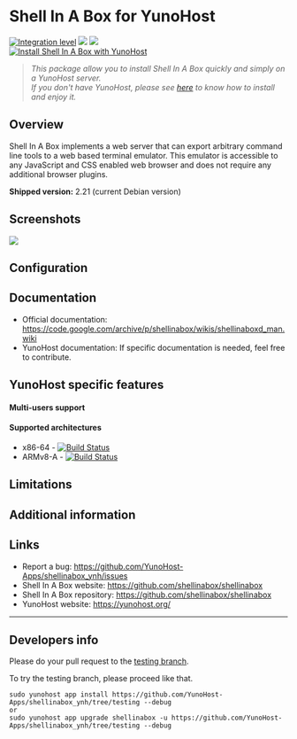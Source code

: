 # Shell In A Box for YunoHost

[![Integration level](https://dash.yunohost.org/integration/shellinabox.svg)](https://dash.yunohost.org/appci/app/shellinabox) ![](https://ci-apps.yunohost.org/ci/badges/shellinabox.status.svg) ![](https://ci-apps.yunohost.org/ci/badges/shellinabox.maintain.svg)  
[![Install Shell In A Box with YunoHost](https://install-app.yunohost.org/install-with-yunohost.svg)](https://install-app.yunohost.org/?app=shellinabox)

> *This package allow you to install Shell In A Box quickly and simply on a YunoHost server.  
If you don't have YunoHost, please see [here](https://yunohost.org/#/install) to know how to install and enjoy it.*

## Overview

Shell In A Box implements a web server that can export arbitrary command line tools to a web based terminal emulator. This emulator is accessible to any JavaScript and CSS enabled web browser and does not require any additional browser plugins.

**Shipped version:** 2.21 (current Debian version)

## Screenshots

![](https://raw.githubusercontent.com/shellinabox/shellinabox/master/misc/preview.gif)

## Configuration

## Documentation

 * Official documentation: https://code.google.com/archive/p/shellinabox/wikis/shellinaboxd_man.wiki
 * YunoHost documentation: If specific documentation is needed, feel free to contribute.

## YunoHost specific features

#### Multi-users support

#### Supported architectures

* x86-64 - [![Build Status](https://ci-apps.yunohost.org/ci/logs/shellinabox.svg)](https://ci-apps.yunohost.org/ci/apps/shellinabox/)
* ARMv8-A - [![Build Status](https://ci-apps-arm.yunohost.org/ci/logs/shellinabox.svg)](https://ci-apps-arm.yunohost.org/ci/apps/shellinabox/)

## Limitations

## Additional information

## Links

 * Report a bug: https://github.com/YunoHost-Apps/shellinabox_ynh/issues
 * Shell In A Box website: https://github.com/shellinabox/shellinabox
 * Shell In A Box repository: https://github.com/shellinabox/shellinabox
 * YunoHost website: https://yunohost.org/

---

## Developers info

Please do your pull request to the [testing branch](https://github.com/YunoHost-Apps/shellinabox_ynh/tree/testing).

To try the testing branch, please proceed like that.
```
sudo yunohost app install https://github.com/YunoHost-Apps/shellinabox_ynh/tree/testing --debug
or
sudo yunohost app upgrade shellinabox -u https://github.com/YunoHost-Apps/shellinabox_ynh/tree/testing --debug
```
